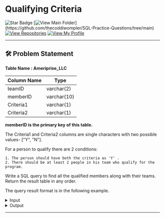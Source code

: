 # Qualifying Criteria
![Star Badge](https://img.shields.io/static/v1?label=%F0%9F%8C%9F&message=If%20Useful&style=style=flat&color=BC4E99)
[![View Main Folder](https://img.shields.io/badge/View-Main_Folder-971901?)](https://github.com/thecoddiwompler/SQL-Practice-Questions/tree/main)
[![View Repositories](https://img.shields.io/badge/View-My_Repositories-blue?logo=GitHub)](https://github.com/thecoddiwompler?tab=repositories)
[![View My Profile](https://img.shields.io/badge/View-My_Profile-green?logo=GitHub)](https://github.com/thecoddiwompler)

---

## 🛠️ Problem Statement

  <b>Table Name : Ameriprise_LLC</b>

|  Column Name  |Type |
| ------------- | ------------- |
| teamID  | varchar(2)  |
| memberID  | varchar(10)  |
| Criteria1 | varchar(1) |
| Criteria2 | varchar(1) |

<b>memberID is the primary key of this table.</b>
</br>

The Criteria1 and Criteria2 columns are single characters with two possible values- ["Y", "N"].
</br>

For a person to qualify there are 2 conditions:

    1. The person should have both the criteria as 'Y' .
    2. There should be at least 2 people in his team who qualify for the program.
  
Write a SQL query to find all the qualified members along with their teams.
</br>
Return the result table in any order.

The query result format is in the following example. 

 <details>
<summary>
Input
</summary>
</br>

<b> Table Name: Ameriprise_LLC </b></br>

| teamID | memberID  | Criteria1 | Criteria2 |
|------|---------|----------|---------|
| T1   | T1_mbr1 | Y        | Y       |
| T1   | T1_mbr2 | Y        | Y       |
| T1   | T1_mbr3 | Y        | Y       |
| T1   | T1_mbr4 | Y        | Y       |
| T1   | T1_mbr5 | Y        | N       |
| T2   | T2_mbr1 | Y        | Y       |
| T2   | T2_mbr2 | Y        | N       |
| T2   | T2_mbr3 | N        | Y       |
| T2   | T2_mbr4 | N        | N       |
| T2   | T2_mbr5 | N        | N       |
| T3   | T3_mbr1 | Y        | Y       |
| T3   | T3_mbr2 | Y        | Y       |
| T3   | T3_mbr3 | N        | Y       |
| T3   | T3_mbr4 | N        | Y       |
| T3   | T3_mbr5 | Y        | N       |


</details>

<details>
<summary>
Output
</summary>
</br>

| teamid | memberid |
|--------|----------|
| T1     | T1_mbr1  |
| T1     | T1_mbr2  |
| T1     | T1_mbr3  |
| T1     | T1_mbr4  |
| T3     | T3_mbr1  |
| T3     | T3_mbr2  |

</details>

---
